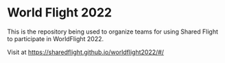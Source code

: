 # World Flight 2022

This is the repository being used to organize teams for using Shared Flight to participate in WorldFlight 2022.

Visit at https://sharedflight.github.io/worldflight2022/#/
